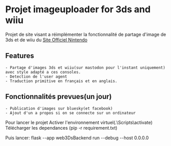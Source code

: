 # Projet imageuploader for 3ds and wiiu

Projet de site visant a réimplémenter la fonctionnalité de partage d'image de 3ds et de wiiu du [Site Officiel Nintendo](https://i.nintendo.net)

## Features
    - Partage d'images 3ds et wiiu(sur mastodon pour l'instant uniquement) avec style adapté a ces consoles.
    - Detection de l'user agent
    - Traduction primitive en français et en anglais.

## Fonctionnalités prevues(un jour)
    - Publication d'images sur bluesky(et facebook)
    - Ajout d'un a propos si on se connecte sur un ordinateur



Pour lancer le projet Activer l'environnement virtuel(.\Scripts\activate)
Télécharger les dependances (pip -r requirement.txt)

Puis lancer: flask --app web3DsBackend run --debug --host 0.0.0.0